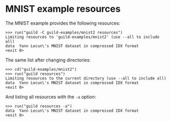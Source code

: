 # MNIST example resources

The MNIST example provides the following resources:

    >>> run("guild -C guild-examples/mnist2 resources")
    Limiting resources to 'guild-examples/mnist2' (use --all to include all)
    data  Yann Lecun\'s MNIST dataset in compressed IDX format
    <exit 0>

The same list after changing directories:

    >>> cd("guild-examples/mnist2")
    >>> run("guild resources")
    Limiting resources to the current directory (use --all to include all)
    data  Yann Lecun\'s MNIST dataset in compressed IDX format
    <exit 0>

And listing all resources with the `-a` option:

    >>> run("guild resources -a")
    data  Yann Lecun\'s MNIST dataset in compressed IDX format
    <exit 0>
